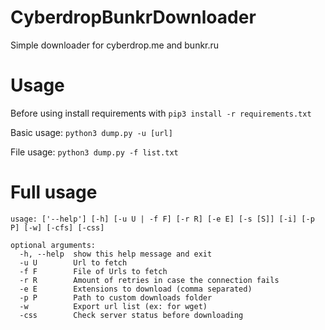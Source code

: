 # CyberdropBunkrDownloader
Simple downloader for cyberdrop.me and bunkr.ru


# Usage

Before using install requirements with ```pip3 install -r requirements.txt```

Basic usage: ```python3 dump.py -u [url]```

File usage: ```python3 dump.py -f list.txt```

# Full usage

```
usage: ['--help'] [-h] [-u U | -f F] [-r R] [-e E] [-s [S]] [-i] [-p P] [-w] [-cfs] [-css]

optional arguments:
  -h, --help  show this help message and exit
  -u U        Url to fetch
  -f F        File of Urls to fetch
  -r R        Amount of retries in case the connection fails
  -e E        Extensions to download (comma separated)
  -p P        Path to custom downloads folder
  -w          Export url list (ex: for wget)
  -css        Check server status before downloading
  ```
